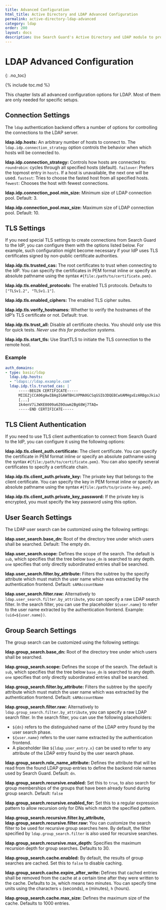 ```yaml
---
title: Advanced Configuration
html_title: Active Directory and LDAP Advanced Configuration
permalink: active-directory-ldap-advanced
category: ldap
order: 200
layout: docs
description: Use Search Guard's Active Directory and LDAP module to protect your Elasticsearch cluster against unauthorized access.
---
```

<!---
Copyright 2020 floragunn GmbH
-->

# LDAP Advanced Configuration
{: .no_toc}

{% include toc.md %}


This chapter lists all advanced configuration options for LDAP. Most of them are only needed for specific setups.

## Connection Settings

The `ldap` authentication backend offers a number of options for controlling the connections to the LDAP server.

**ldap.idp.hosts:** An arbitrary number of hosts to connect to. The `ldap.idp.connection_strategy` option controls the behavior when which hosts will be connected to. 

**ldap.idp.connection_strategy:** Controls how hosts are connected to: `roundrobin`: cycles through all specified hosts (default). `failover`: Prefers the topmost entry in `hosts`. If a host is unavailable, the next one will be used. `fastest`: Tries to choose the fasted host from all specified hosts. `fewest`: Chooses the host with fewest connections. 

**ldap.idp.connection_pool.min_size:** Minimum size of LDAP connection pool. Default: 3.

**ldap.idp.connection_pool.max_size:** Maximum size of LDAP connection pool. Default: 10.


## TLS Settings

If you need special TLS settings to create connections from Search Guard to the IdP, you can configure them with the options listed below. For example, such configuration might become necessary if your IdP uses TLS certificates signed by non-public certificate authorities.

**ldap.idp.tls.trusted_cas:** The root certificates to trust when connecting to the IdP. You can specify the certificates in PEM format inline or specify an absolute pathname using the syntax `#{file:/path/to/certificate.pem}`.

**ldap.idp.tls.enabled_protocols:** The enabled TLS protocols. Defaults to `["TLSv1.2", "TLSv1.1"]`.

**ldap.idp.tls.enabled_ciphers:** The enabled TLS cipher suites.

**ldap.idp.tls.verify_hostnames:** Whether to verify the hostnames of the IdP’s TLS certificate or not. Default: true.

**ldap.idp.tls.trust_all:** Disable all certificate checks. You should only use this for quick tests. *Never use this for production systems.*

**ldap.idp.tls.start_tls:** Use StartTLS to initiate the TLS connection to the remote host.


### Example

```yaml
auth_domains:
- type: basic/ldap
  ldap.idp.hosts:
  - "ldaps://ldap.example.com"
  ldap.idp.tls.trusted_cas: |
      -----BEGIN CERTIFICATE-----
      MIIEZjCCA06gAwIBAgIGAWTBHiXPMA0GCSqGSIb3DQEBCwUAMHgxEzARBgoJkiaJ
      [...]
      1k4enV7iJWXE8009a6Z0Ouwm2Bg68Wj7TAQ=
      -----END CERTIFICATE-----
```

## TLS Client Authentication

If you need to use TLS client authentication to connect from Search Guard to the IdP, you can configure it using the following options:

**ldap.idp.tls.client_auth.certificate:** The client certificate. You can specify the certificate in PEM format inline or specify an absolute pathname using the syntax `#{file:/path/to/certificate.pem}`. You can also specify several certificates to specify a certificate chain.

**ldap.idp.tls.client_auth.private_key:** The private key that belongs to the client certificate. You can specify the key in PEM format inline or specify an absolute pathname using the syntax `#{file:/path/to/private-key.pem}`.

**ldap.idp.tls.client_auth.private_key_password:** If the private key is encrypted, you must specify the key password using this option.

## User Search Settings

The LDAP user search can be customized using the following settings:

**ldap.user_search.base_dn:** Root of the directory tree under which users shall be searched. Default: The empty dn.

**ldap.user_search.scope:** Defines the scope of the search. The default is `sub`, which specifies that the tree below `base_dn` is searched to any depth. `one` specifies that only directly subordinated entries shall be searched. 

**ldap.user_search.filter.by_attribute:** Filters the subtree by the specify attribute which must match the user name which was extracted by the authentication frontend. Default: `sAMAccountName`

**ldap.user_search.filter.raw:** Alternatively to `ldap.user_search.filter.by_attribute`, you can specify a raw LDAP search filter. In the search filter, you can use the placeholder `${user.name}` to refer to the user name extracted by the authentication frontend. Example: `(uid=${user.name})`. 

## Group Search Settings

The group search can be customized using the following settings:

**ldap.group_search.base_dn:** Root of the directory tree under which users shall be searched. 

**ldap.group_search.scope:** Defines the scope of the search. The default is `sub`, which specifies that the tree below `base_dn` is searched to any depth. `one` specifies that only directly subordinated entries shall be searched. 

**ldap.group_search.filter.by_attribute:** Filters the subtree by the specify attribute which must match the user name which was extracted by the authentication frontend. Default: `sAMAccountName`

**ldap.group_search.filter.raw:** Alternatively to `ldap.group_search.filter.by_attribute`, you can specify a raw LDAP search filter. In the search filter, you can use the following placeholders:

- `${dn}` refers to the distinguished name of the LDAP entry found by the user search phase. 
- `${user.name}` refers to the user name extracted by the authentication frontend. 
- A placeholder like `${ldap_user_entry.x}` can be used to refer to any attribute of the LDAP entry found by the user search phase. 

**ldap.group_search.role_name_attribute:** Defines the attribute that will be read from the found LDAP group entries to define the backend role names used by Search Guard. Default: `dn`. 

**ldap.group_search.recursive.enabled:** Set this to `true`, to also search for group memberships of the groups that have been already found during group search. Default: `false`

**ldap.group_search.recursive.enabled_for:** Set this to a regular expression pattern to allow recursion only for DNs which match the specified pattern.

**ldap.group_search.recursive.filter.by_attribute, ldap.group_search.recursive.filter.raw:** You can customize the search filter to be used for recursive group searches here. By default, the filter specified by `ldap.group_search.filter` is also used for recursive searches.

**ldap.group_search.recursive.max_depth:** Specifies the maximum recursion depth for group searches. Defaults to 30.

**ldap.group_search.cache.enabled:** By default, the results of group searches are cached. Set this to `false` to disable caching.

**ldap.group_search.cache.expire_after_write:** Defines that cached entries shall be removed from the cache at a certain time after they were written to the cache. Defaults to `2m`, which means two minutes. You can specify time units using the characters `s` (seconds), `m` (minutes), `h` (hours).

**ldap.group_search.cache.max_size:** Defines the maximum size of the cache. Defaults to 1000 entries.